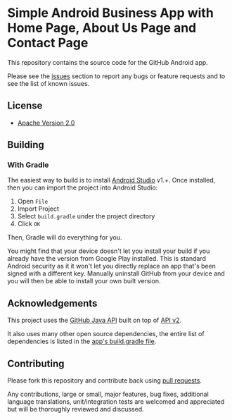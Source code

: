 # Simple Android Business App with Home Page, About Us Page and Contact Page

This repository contains the source code for the GitHub Android app.

Please see the [issues](https://github.com/forkhubs/android/issues) section to
report any bugs or feature requests and to see the list of known issues.

## License

* [Apache Version 2.0](http://www.apache.org/licenses/LICENSE-2.0.html)

## Building

### With Gradle

The easiest way to build is to install [Android Studio](https://developer.android.com/sdk/index.html) v1.+.
Once installed, then you can import the project into Android Studio:

1. Open `File`
2. Import Project
3. Select `build.gradle` under the project directory
4. Click `OK`

Then, Gradle will do everything for you.

You might find that your device doesn't let you install your build if you
already have the version from Google Play installed.  This is standard
Android security as it it won't let you directly replace an app that's been
signed with a different key.  Manually uninstall GitHub from your device and
you will then be able to install your own built version.

## Acknowledgements

This project uses the [GitHub Java API](https://github.com/eclipse/egit-github/tree/master/org.eclipse.egit.github.core)
built on top of [API v2](http://developer.github.com/).

It also uses many other open source dependencies, the entire list of dependencies
is listed in the [app's build.gradle file](https://github.com/forkhubs/android/blob/master/app/build.gradle).

## Contributing

Please fork this repository and contribute back using
[pull requests](https://github.com/forkhubs/android/pulls).

Any contributions, large or small, major features, bug fixes, additional
language translations, unit/integration tests are welcomed and appreciated
but will be thoroughly reviewed and discussed.
